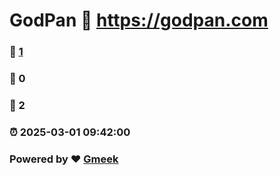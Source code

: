 # GodPan :link: https://godpan.com 
### :page_facing_up: [1](https://godpan.com/tag.html) 
### :speech_balloon: 0 
### :hibiscus: 2 
### :alarm_clock: 2025-03-01 09:42:00 
### Powered by :heart: [Gmeek](https://github.com/Meekdai/Gmeek)
